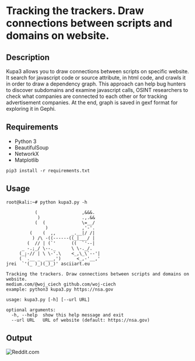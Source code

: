 # Tracking the trackers. Draw connections between scripts and domains on website.

## Description
Kupa3 allows you to draw connections between scripts on specific website. It search for javascript code or source attribute, in html code, and crawls it in order to draw a dependency graph. This approach can help bug hunters to discover subdomains and examine javascript calls, OSINT researchers to check what companies are connected to each other or for tracking advertisement companies. At the end, graph is saved in gexf format for exploring it in Gephi.

## Requirements
- Python 3
- BeautifulSoup
- NetworkX
- Matplotlib

```
pip3 install -r requirements.txt
```


## Usage
```
root@kali:~# python kupa3.py -h

           (                 ,&&&.
            )                .,.&&
           (  (              \=__/
               )             ,'-'.
         (    (  ,,      _.__|/ /|
          ) /\ -((------((_|___/ |
        (  // | (`'      ((  `'--|
      _ -.;_/ \--._      \ \-._/.
     (_;-// | \ \-'.\    <_,\_\`--'|
     ( `.__ _  ___,')      <_,-'__,'
jrei  `'(_ )_)(_)_)' asciiart.eu

Tracking the trackers. Draw connections between scripts and domains on website.
medium.com/@woj_ciech github.com/woj-ciech
example: python3 kupa3.py https://nsa.gov

usage: kupa3.py [-h] [--url URL]

optional arguments:
  -h, --help  show this help message and exit
  --url URL   URL of website (default: https://nsa.gov)
```

## Output
![Reddit.com](https://i.imgur.com/WcQKMKa.png "Graph for reddit.com")

